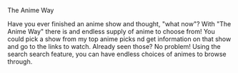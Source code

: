 The Anime Way

Have you ever finished an anime show and thought, "what now"? With "The Anime Way" there is and endless supply of anime to choose from! You could pick a show from my top anime picks nd get information on that show and go to the links to watch. Already seen those? No problem! Using the search search feature, you can have endless choices of animes to browse through.